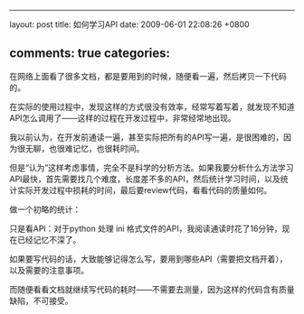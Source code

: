 
---
layout: post
title: 如何学习API
date: 2009-06-01 22:08:26 +0800

comments: true
categories: 
---
在网络上面看了很多文档，都是要用到的时候，随便看一遍，然后拷贝一下代码的。

在实际的使用过程中，发现这样的方式很没有效率，经常写着写着，就发现不知道API怎么调用了——这样的过程在开发过程中，非常经常地出现。

我以前认为，在开发前通读一遍，甚至实际把所有的API写一遍，是很困难的，因为很无聊，也很难记忆，也很耗时间。

但是“认为”这样考虑事情，完全不是科学的分析方法。如果我要分析什么方法学习API最快，首先需要找几个难度，长度差不多的API，然后统计学习时间，以及统计实际开发过程中损耗的时间，最后要review代码，看看代码的质量如何。

做一个初略的统计：

只是看API：对于python 处理 ini
格式文件的API，我阅读通读时花了16分钟，现在已经记忆不深了。

如果要写代码的话，大致能够记得怎么写，要用到哪些API（需要把文档开着），以及需要的注意事项。

而随便看看文档就继续写代码的耗时——不需要去测量，因为这样的代码含有质量缺陷，不可接受。
